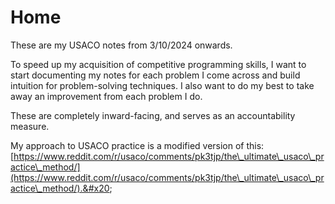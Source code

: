 # Home

These are my USACO notes from 3/10/2024 onwards.&#x20;

To speed up my acquisition of competitive programming skills, I want to start documenting my notes for each problem I come across and build intuition for problem-solving techniques. I also want to do my best to take away an improvement from each problem I do.&#x20;

These are completely inward-facing, and serves as an accountability measure.

My approach to USACO practice is a modified version of this: [https://www.reddit.com/r/usaco/comments/pk3tjp/the\_ultimate\_usaco\_practice\_method/](https://www.reddit.com/r/usaco/comments/pk3tjp/the\_ultimate\_usaco\_practice\_method/).&#x20;
